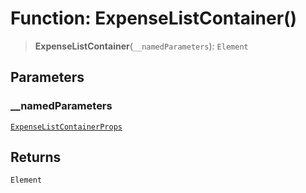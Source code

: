 # Function: ExpenseListContainer()

> **ExpenseListContainer**(`__namedParameters`): `Element`

## Parameters

### \_\_namedParameters

[`ExpenseListContainerProps`](../interfaces/ExpenseListContainerProps.md)

## Returns

`Element`
